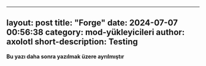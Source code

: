 
---
layout: post
title: "Forge"
date: 2024-07-07 00:56:38
category: mod-yükleyicileri
author: axolotl
short-description: Testing
---

**Bu yazı daha sonra yazılmak üzere ayrılmıştır**

